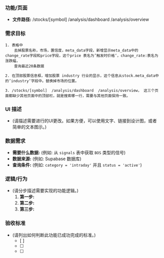 ### 功能/页面

- **文件路径:**
  /stocks/[symbol]
  /analysis/dashboard
  /analysis/overview

### 需求目标

    1. 表格中
        去掉股票名称，市场，置信度，meta_data字段，新增显示meta_data中的change_rate字段和price字段，这个price 表名为’触发时价格‘，change_rate:表名为涨跌幅，
        查询最近20条数据

    2. 在顶部股票信息框，增加股票 industry 行业的显示，这个信息从stock.meta_data中的’industry‘字段中。替换掉市场的位置。

    3. /stocks/[symbol]  /analysis/dashboard  /analysis/overview， 这三个页面都缺少其他页面中的顶部栏，就是搜索哪一行，需要与其他页面保持一致。

### UI 描述

- (请描述需要进行的UI更改。如果方便，可以使用文字、链接到设计图，或者简单的文本图示。)

### 数据需求

- **需要什么数据:** (例如: 从 `signals` 表中获取 `BOS` 类型的信号)
- **数据来源:** (例如: Supabase 数据库)
- **查询条件:** (例如: `category = 'intraday'` 并且 `status = 'active'`)

### 逻辑/行为

- (请分步描述需要实现的功能逻辑。)
  1.  **第一步:**
  2.  **第二步:**
  3.  **第三步:**

### 验收标准

- (请列出如何判断此功能已成功完成的标准。)
  - [ ]
  - [ ]
  - [ ]
